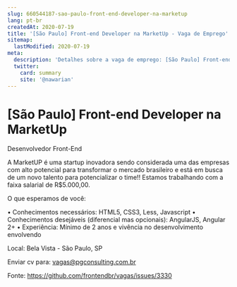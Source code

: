 ```yaml
---
slug: 660544187-sao-paulo-front-end-developer-na-marketup
lang: pt-br
createdAt: 2020-07-19
title: '[São Paulo] Front-end Developer na MarketUp - Vaga de Emprego'
sitemap:
  lastModified: 2020-07-19
meta:
  description: 'Detalhes sobre a vaga de emprego: [São Paulo] Front-end Developer na MarketUp'
  twitter:
    card: summary
    site: '@nawarian'
---
```


# [São Paulo] Front-end Developer na MarketUp

Desenvolvedor Front-End

A MarketUP é uma startup inovadora sendo considerada uma das empresas com alto potencial para transformar o mercado brasileiro e está em busca de um novo talento para potencializar o time!!
Estamos trabalhando com a faixa salarial de R$5.000,00. 
 
O que esperamos de você:
 
•	Conhecimentos necessários: HTML5, CSS3, Less, Javascript
•	Conhecimentos desejáveis (diferencial mas opcionais): AngularJS, Angular 2+
•	Experiência: Mínimo de 2 anos e vivência no desenvolvimento envolvendo
 
Local: Bela Vista - São Paulo, SP

Enviar cv para: vagas@pgconsulting.com.br

Fonte: https://github.com/frontendbr/vagas/issues/3330